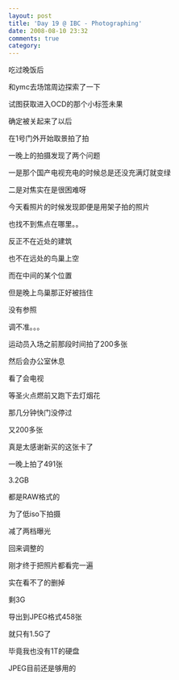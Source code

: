 ```yaml
---
layout: post
title: 'Day 19 @ IBC - Photographing'
date: 2008-08-10 23:32
comments: true
category: 
---
```

    

吃过晚饭后

和ymc去场馆周边探索了一下

试图获取进入OCD的那个小标签未果

确定被关起来了以后

在1号门外开始取景拍了拍

一晚上的拍摄发现了两个问题

一是那个国产电视充电的时候总是还没充满灯就变绿

二是对焦实在是很困难呀

今天看照片的时候发现即便是用架子拍的照片

也找不到焦点在哪里。。

反正不在近处的建筑

也不在远处的鸟巢上空

而在中间的某个位置

但是晚上鸟巢那正好被挡住

没有参照

调不准。。。

运动员入场之前那段时间拍了200多张

然后会办公室休息

看了会电视

等圣火点燃前又跑下去灯烟花

那几分钟快门没停过

又200多张

真是太感谢新买的这张卡了

一晚上拍了491张

3.2GB

都是RAW格式的

为了低iso下拍摄

减了两档曝光

回来调整的

刚才终于把照片都看完一遍

实在看不了的删掉

剩3G

导出到JPEG格式458张

就只有1.5G了

毕竟我也没有1T的硬盘

JPEG目前还是够用的 
